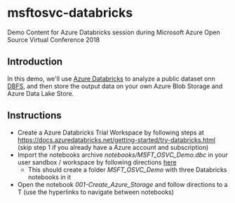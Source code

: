 # msftosvc-databricks
Demo Content for Azure Databricks session during Microsoft Azure Open Source Virtual Conference 2018

## Introduction

In this demo, we'll use [Azure Databricks](https://azure.microsoft.com/en-us/services/databricks/) to analyze a public dataset onn [DBFS](https://docs.azuredatabricks.net/user-guide/dbfs-databricks-file-system.html), and then store the output data on your own Azure Blob Storage and Azure Data Lake Store.

## Instructions

* Create a Azure Databricks Trial Workspace by following steps at https://docs.azuredatabricks.net/getting-started/try-databricks.html (skip step 1 if you already have a Azure account and subscription)
* Import the notebooks archive *notebooks/MSFT_OSVC_Demo.dbc* in your user sandbox / workspace by following directions [here](https://docs.azuredatabricks.net/user-guide/notebooks/index.html#import-a-notebook)
  * This should create a folder *MSFT_OSVC_Demo* with three Databricks notebooks in it
* Open the notebook *001-Create_Azure_Storage* and follow directions to a T (use the hyperlinks to navigate between notebooks)
